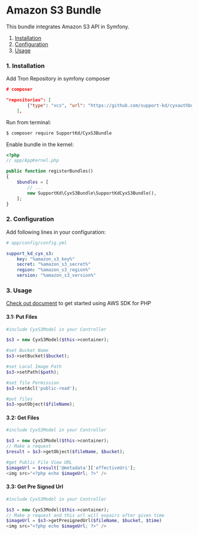 Amazon S3 Bundle
======================

This bundle integrates Amazon S3 API in Symfony.

1. [Installation](#1-installation)
2. [Configuration](#2-configuration)
3. [Usage](#3-usage)

### 1. Installation

Add Tron Repository in symfony composer

``` json
# composer

"repositories": [
        {"type": "vcs", "url": "https://github.com/support-kd/cyxauthbundle"}
    ],
```

Run from terminal:

```bash
$ composer require SupportKd/CyxS3Bundle
```

Enable bundle in the kernel:

``` php
<?php
// app/AppKernel.php

public function registerBundles()
{
    $bundles = [
        // ...
        new SupportKd\CyxS3Bundle\SupportKdCyxS3Bundle(),
    ];
}
```

### 2. Configuration

Add following lines in your configuration:

``` yaml
# app/config/config.yml

support_kd_cyx_s3:
    key: "%amazon_s3_key%"
    secret: "%amazon_s3_secret%"
    region: "%amazon_s3_region%"
    version: "%amazon_s3_version%"
```


### 3. Usage

[Check out document](http://docs.aws.amazon.com/aws-sdk-php/v3/guide/index.html) to get started using AWS SDK for PHP

#### 3.1: Put Files

``` php
#include CyxS3Model in your Controller

$s3 = new CyxS3Model($this->container);

#set Bucket Name
$s3->setBucket($bucket);

#set Local Image Path
$s3->setPath($path);

#set file Permission
$s3->setAcl('public-read');

#put files
$s3->putObject($fileName);
```

#### 3.2: Get Files

``` php
#include CyxS3Model in your Controller

$s3 = new CyxS3Model($this->container);
// Make a request
$result = $s3->getObject($fileName, $bucket);

#get Public File View URL
$imageUrl = $result['@metadata']['effectiveUri'];
<img src="<?php echo $imageUrl; ?>" />

```
#### 3.3: Get Pre Signed Url

``` php
#include CyxS3Model in your Controller

$s3 = new CyxS3Model($this->container);
// Make a request and this url will expairs after given time
$imageUrl = $s3->getPresignedUrl($fileName, $bucket, $time)
<img src="<?php echo $imageUrl; ?>" />

```
